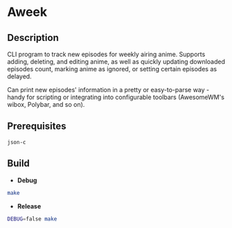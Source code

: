 # Aweek

## Description
CLI program to track new episodes for weekly airing anime.
Supports adding, deleting, and editing anime, as well as quickly updating downloaded episodes count, marking anime as ignored, or setting certain episodes as delayed.

Can print new episodes' information in a pretty or easy-to-parse way - handy for scripting or integrating into configurable toolbars (AwesomeWM's wibox, Polybar, and so on).

## Prerequisites
`json-c`

## Build
* **Debug**
```sh
make
```

* **Release**
```sh
DEBUG=false make
```
